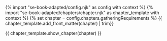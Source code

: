 {% import "se-book-adapted/config.njk" as config with context %}
{% import "se-book-adapted/chapters/chapter.njk" as chapter_template with context %}
{% set chapter = config.chapters.gatheringRequirements %}
<frontmatter>
{{ chapter_template.add_front_matter(chapter) | trim}}
</frontmatter>

{{ chapter_template.show_chapter(chapter) }}